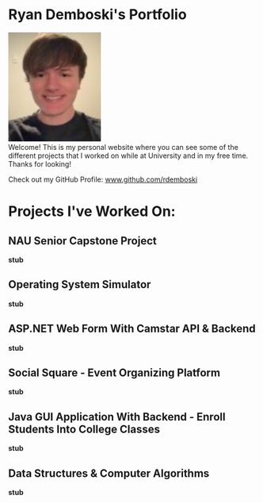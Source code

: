 # Ryan Demboski's Portfolio
![Image of Ryan](ryan.png)\
Welcome! This is my personal website where you can see some of the different projects that I worked on while at University and in my free time. Thanks for looking!
  
Check out my GitHub Profile: www.github.com/rdemboski


# Projects I've Worked On:


## NAU Senior Capstone Project
**stub**


## Operating System Simulator
**stub**


## ASP.NET Web Form With Camstar API & Backend
**stub**


## Social Square - Event Organizing Platform
**stub**


## Java GUI Application With Backend - Enroll Students Into College Classes
**stub**


## Data Structures & Computer Algorithms
**stub**
